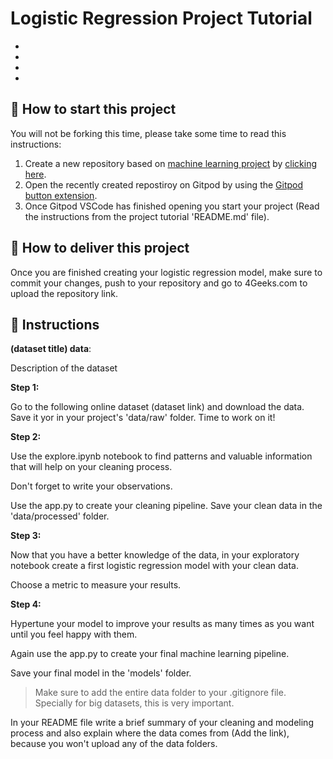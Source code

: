 <!-- hide -->
# Logistic Regression Project Tutorial
<!-- endhide -->

- 
- 
- 
- 

## 🌱  How to start this project

You will not be forking this time, please take some time to read this instructions:

1. Create a new repository based on [machine learning project](https://github.com/4GeeksAcademy/machine-learning-python-template/generate) by [clicking here](https://github.com/4GeeksAcademy/machine-learning-python-template).
2. Open the recently created repostiroy on Gitpod by using the [Gitpod button extension](https://www.gitpod.io/docs/browser-extension/).
3. Once Gitpod VSCode has finished opening you start your project (Read the instructions from the project tutorial 'README.md' file).

## 🚛 How to deliver this project

Once you are finished creating your logistic regression model, make sure to commit your changes, push to your repository and go to 4Geeks.com to upload the repository link.

## 📝 Instructions

**(dataset title) data**:

Description of the dataset

**Step 1:**

Go to the following online dataset  (dataset link) and download the data.
Save it yor in your project's 'data/raw' folder. Time to work on it!

**Step 2:**

Use the explore.ipynb notebook to find patterns and valuable information that will help on your cleaning process. 

Don't forget to write your observations.

Use the app.py to create your cleaning pipeline. Save your clean data in the 'data/processed'  folder.


**Step 3:**

Now that you have a better knowledge of the data, in your exploratory notebook create a first logistic regression model with your clean data.

Choose a metric to measure your results.

**Step 4:**

Hypertune your model to improve your results as many times as you want until you feel happy with them.

Again use the app.py to create your final machine learning pipeline. 

Save your final model in the 'models' folder.


>Make sure to add the entire data folder to your .gitignore file. Specially for big datasets, this is very important. 

In your README file write a brief summary of your cleaning and modeling process and also explain where the data comes from (Add the link), because you won't upload any of the data folders.
